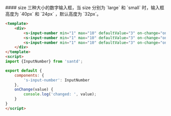 <text lang="cn">
#### size
三种大小的数字输入框，当 size 分别为 `large` 和 `small` 时，输入框高度为 `40px` 和 `24px` ，默认高度为 `32px`。
</text>

```html
<template>
    <div>
        <s-input-number min="1" max="10" defaultValue="3" on-change="onChange" size="large"></s-input-number>
        <s-input-number min="1" max="10" defaultValue="3" on-change="onChange"></s-input-number>
        <s-input-number min="1" max="10" defaultValue="3" on-change="onChange" size="small"></s-input-number>
    </div>
</template>
<script>
import {InputNumber} from 'santd';

export default {
    components: {
        's-input-number': InputNumber
    },
    onChange(value) {
        console.log('changed: ', value);
    }
}
</script>
```

